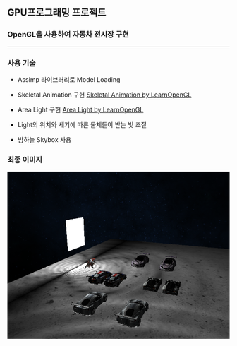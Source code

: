 ## GPU프로그래밍 프로젝트
### OpenGL을 사용하여 자동차 전시장 구현
---
### 사용 기술

- Assimp 라이브러리로 Model Loading

- Skeletal Animation 구현
[Skeletal Animation by LearnOpenGL](https://learnopengl.com/Guest-Articles/2022/Area-Lights)

- Area Light 구현
[Area Light by LearnOpenGL](https://learnopengl.com/Guest-Articles/2022/Area-Lights)

- Light의 위치와 세기에 따른 물체들이 받는 빛 조절
- 밤하늘 Skybox 사용

### 최종 이미지
![자동차 전시장](./carExhibition.png)


  
